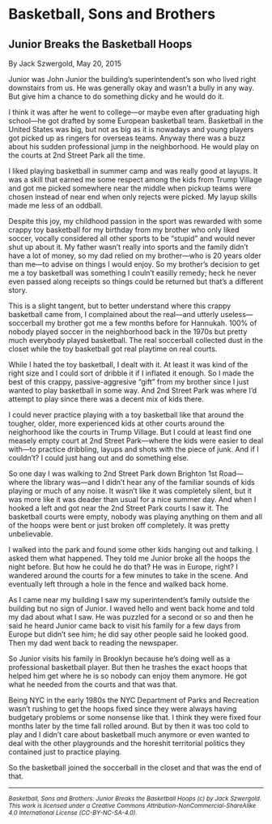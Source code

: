 # Basketball, Sons and Brothers
## Junior Breaks the Basketball Hoops

By Jack Szwergold, May 20, 2015

Junior was John Junior the building’s superintendent’s son who lived right downstairs from us. He was generally okay and wasn’t a bully in any way. But give him a chance to do something dicky and he would do it.

I think it was after he went to college—or maybe even after graduating high school—he got drafted by some European basketball team. Basketball in the United States was big, but not as big as it is nowadays and young players got picked up as ringers for overseas teams. Anyway there was a buzz about his sudden professional jump in the neighborhood. He would play on the courts at 2nd Street Park all the time.

I liked playing basketball in summer camp and was really good at layups. It was a skill that earned me some respect among the kids from Trump Village and got me picked somewhere near the middle when pickup teams were chosen instead of near end when only rejects were picked. My layup skills made me less of an oddball.

Despite this joy, my childhood passion in the sport was rewarded with some crappy toy basketball for my birthday from my brother who only liked soccer, vocally considered all other sports to be “stupid” and would never shut up about it. My father wasn’t really into sports and the family didn’t have a lot of money, so my dad relied on my brother—who is 20 years older than me—to advise on things I would enjoy. So my brother’s decision to get me a toy basketball was something I couln’t easilly remedy; heck he never even passed along receipts so things could be returned but that’s a different story.

This is a slight tangent, but to better understand where this crappy basketball came from, I complained about the real—and utterly useless—soccerball my brother got me a few months before for Hannukah. 100% of nobody played soccer in the neighborhood back in the 1970s but pretty much everybody played basketball. The real soccerball collected dust in the closet while the toy basketball got real playtime on real courts.

While I hated the toy basketball, I dealt with it. At least it was kind of the right size and I could sort of dribble it if I inflated it enough. So I made the best of this crappy, passive-aggresive “gift” from my brother since I just wanted to play basketball in some way. And 2nd Street Park was where I’d attempt to play since there was a decent mix of kids there.

I could never practice playing with a toy basketball like that around the tougher, older, more experienced kids at other courts around the neighorhood like the courts in Trump Village. But I could at least find one measely empty court at 2nd Street Park—where the kids were easier to deal with—to practice dribbling, layups and shots with the piece of junk. And if I couldn’t? I could just hang out and do something else.

So one day I was walking to 2nd Street Park down Brighton 1st Road—where the library was—and I didn’t hear any of the familiar sounds of kids playing or much of any noise. It wasn’t like it was completely silent, but it was more like it was deader than usual for a nice summer day. And when I hooked a left and got near the 2nd Street Park courts I saw it. The basketball courts were empty, nobody was playing anything on them and all of the hoops were bent or just broken off completely. It was pretty unbelievable.

I walked into the park and found some other kids hanging out and talking. I asked them what happened. They told me Junior broke all the hoops the night before. But how he could he do that? He was in Europe, right? I wandered around the courts for a few minutes to take in the scene. And eventually left through a hole in the fence and walked back home.

As I came near my building I saw my superintendent’s family outside the building but no sign of Junior. I waved hello and went back home and told my dad about what I saw. He was puzzled for a second or so and then he said he heard Junior came back to visit his family for a few days from Europe but didn’t see him; he did say other people said he looked good. Then my dad went back to reading the newspaper.

So Junior visits his family in Brooklyn because he’s doing well as a professional basketball player. But then he trashes the exact hoops that helped him get where he is so nobody can enjoy them anymore. He got what he needed from the courts and that was that.

Being NYC in the early 1980s the NYC Department of Parks and Recreation wasn’t rushing to get the hoops fixed since they were always having budgetary problems or some nonsense like that. I think they were fixed four months later by the time fall rolled around. But by then it was too cold to play and I didn’t care about basketball much anymore or even wanted to deal with the other playgrounds and the horeshit territorial politics they contained just to practice playing.

So the basketball joined the soccerball in the closet and that was the end of that.

***

<sup>*Basketball, Sons and Brothers: Junior Breaks the Basketball Hoops (c) by Jack Szwergold. This work is licensed under a Creative Commons Attribution-NonCommercial-ShareAlike 4.0 International License (CC-BY-NC-SA-4.0).*</sup>